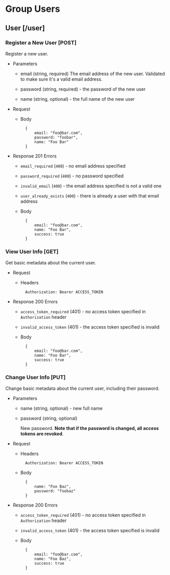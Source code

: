 # Group Users
## User [/user]
### Register a New User [POST]
Register a new user.

+ Parameters
    + email (string, required)
        The email address of the new user. Validated to make sure it's a valid
        email address.
    
    + password (string, required) - the password of the new user
    + name (string, optional) - the full name of the new user

+ Request
    + Body

            {
                email: "foo@bar.com",
                password: "foobar",
                name: "Foo Bar"
            }

+ Response 201
    Errors
    + `email_required` (`400`) - no email address specified
    + `password_required` (`400`) - no password specified
    + `invalid_email` (`400`) - the email address specified is not a valid one
    + `user_already_exists` (`400`) - there is already a user with that email
    address

    + Body

            {
                email: "foo@bar.com",
                name: "Foo Bar",
                success: true
            }

### View User Info [GET]
Get basic metadata about the current user.

+ Request
    + Headers

            Authorization: Bearer ACCESS_TOKEN

+ Response 200
    Errors
    + `access_token_required` (401) - no access token specified in `Authorization`
    header
    + `invalid_access_token` (401) - the access token specified is invalid

    + Body

            {
                email: "foo@bar.com",
                name: "Foo Bar",
                success: true
            }

### Change User Info [PUT]
Change basic metadata about the current user, including their password.

+ Parameters
    + name (string, optional) - new full name
    + password (string, optional)

        New password. **Note that if the password is changed, all access tokens are revoked**.

+ Request
    + Headers

            Authorization: Bearer ACCESS_TOKEN
    + Body

            {
                name: "Foo Baz",
                password: "foobaz"
            }
+ Response 200
    Errors
    + `access_token_required` (401) - no access token specified in `Authorization`
    header
    + `invalid_access_token` (401) - the access token specified is invalid

    + Body

            {
                email: "foo@bar.com",
                name: "Foo Baz",
                success: true
            }

